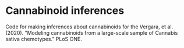 # Cannabinoid inferences
Code for making inferences about cannabinoids for the Vergara, et al. (2020). "Modeling cannabinoids from a large-scale sample of Cannabis sativa chemotypes." PLoS ONE. 
